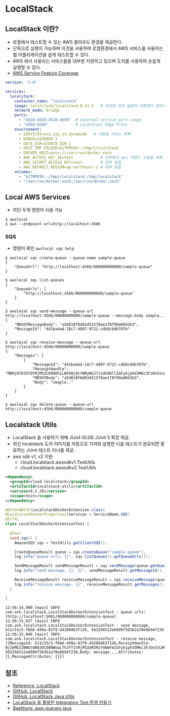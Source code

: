 # LocalStack

## LocalStack 이란?

- 로컬에서 테스트할 수 있는 AWS 클라우드 환경을 제공한다.  
- 단독으로 실행이 가능하며 이것을 사용하여 로컬환경에서 AWS 서비스를 사용하는 웹 어플리케이션을 쉽게 테스트할 수 있다.  
- AWS 에서 사용되는 서비스들을 대부분 지원하고 있으며 도커를 사용하여 손쉽게 실행할 수 있다.
- [AWS Service Feature Coverage](https://docs.localstack.cloud/aws/feature-coverage/)

```yaml
version: "3.8"

services:
  localstack:
    container_name: "localstack"
    image: localstack/localstack:0.14.3   # 버전에 따라 설정이 다른점이 많아서 지정하였음
    network_mode: bridge
    ports:
      - "4510-4559:4510-4559"  # external service port range
      - "4566:4566"            # LocalStack Edge Proxy
    environment:
      - SERVICES=sns,sqs,s3,dynamodb   # 사용할 서비스 목록
      - DEBUG=${DEBUG-}
      - DATA_DIR=${DATA_DIR-}
      - HOST_TMP_FOLDER=${TMPDIR:-/tmp/}localstack
      - DOCKER_HOST=unix:///var/run/docker.sock
      - AWS_ACCESS_KEY_ID=test            # 내부에서 aws 커맨드 사용을 위해 지정 awslocal 을 사용하면 필요없음
      - AWS_SECRET_ACCESS_KEY=test        # 위와 동일
      - AWS_DEFAULT_REGION=ap-northeast-2 # 위와 동일
    volumes:
      - "${TMPDIR:-/tmp}/localstack:/tmp/localstack"
      - "/var/run/docker.sock:/var/run/docker.sock"
```

## Local AWS Services

- 하단 두개 명령어 사용 가능

```shell
$ awslocal
$ aws --endpoint-url=http://localhost:4566 
```

### SQS

- 명령어 확인 `awslocal sqs help`

```shell
$ awslocal sqs create-queue --queue-name sample-queue
{
    "QueueUrl": "http://localhost:4566/000000000000/sample-queue"
}

$ awslocal sqs list-queues
{
    "QueueUrls": [
        "http://localhost:4566/000000000000/sample-queue"
    ]
}

$ awslocal sqs send-message --queue-url http://localhost:4566/00000000000/sample-queue --message-body smaple..
{
    "MD5OfMessageBody": "a5d810f0d03d51578ae1f8f99a0043b3",
    "MessageId": "441ba4ad-18c7-4807-9722-cdb8c0db707b"
}

$ awslocal sqs receive-message --queue-url http://localhost:4566/00000000000/sample-queue
{
    "Messages": [
        {
            "MessageId": "441ba4ad-18c7-4807-9722-cdb8c0db707b",
            "ReceiptHandle": "MDRjOTE5OTQtMjM5ZC00ODhiLWFkNjQtYWMyNGJlYzdhODllIGFybjphd3M6c3FzOnVzLWVhc3QtMTowMDAwMDAwMDAwMDA6c2FtcGxlLXF1ZXVlIDQ0MWJhNGFkLTE4YzctNDgwNy05NzIyLWNkYjhjMGRiNzA3YiAxNjU0OTQ4NTkxLjc0NTY0MDg=",
            "MD5OfBody": "a5d810f0d03d51578ae1f8f99a0043b3",
            "Body": "smaple.."
        }
    ]
}

$ awslocal sqs delete-queue --queue-url http://localhost:4566/000000000000/sample-queue
```

## Localstack Utils

- LocalStack 을 사용하기 위해 JUnit 러너와 JUnit 5 확장 제공.
- 최신 localstack 도커 이미지를 자동으로 가져와 실행한 다음 테스트가 완료되면 종료하는 JUnit 테스트 러너를 제공.
- aws sdk v1, v2 지원
  - cloud.localstack.awssdkv1.TestUtils
  - cloud.localstack.awssdkv2.TestUtils

```xml
<dependency>
  <groupId>cloud.localstack</groupId>
  <artifactId>localstack-utils</artifactId>
  <version>0.2.20</version>
  <scope>test</scope>
</dependency>
```

```java
@ExtendWith(LocalstackDockerExtension.class)
@LocalstackDockerProperties(services = ServiceName.SQS)
@Slf4j
class LocalStackDockerExtensionTest {
  
  @Test
  void sqs() {
    AmazonSQS sqs = TestUtils.getClientSQS();

    CreateQueueResult queue = sqs.createQueue("sample-queue");
    log.info("queue urls: {}", sqs.listQueues().getQueueUrls());

    SendMessageResult sendMessageResult = sqs.sendMessage(queue.getQueueUrl(), "message...");
    log.info("send message, {}, {}", sendMessageResult.getMessageId(), sendMessageResult.getMD5OfMessageBody());

    ReceiveMessageResult receiveMessageResult = sqs.receiveMessage(queue.getQueueUrl());
    log.info("receive message, {}", receiveMessageResult.getMessages());
  }

}
```

```text
12:56:14.990 [main] INFO com.ask.localstack.LocalStackDockerExtensionTest - queue urls: [http://localhost:5001/000000000000/sample-queue]
12:56:15.027 [main] INFO com.ask.localstack.LocalStackDockerExtensionTest - send message, b11c53c5-f6b6-499a-83f9-d4209db3f126, 563266512e6889f583b2a70e8694f236
12:56:15.040 [main] INFO com.ask.localstack.LocalStackDockerExtensionTest - receive message, [{MessageId: b11c53c5-f6b6-499a-83f9-d4209db3f126,ReceiptHandle: NjZmMGI2NWUtOWQ3OC00NWUwLTk3YTItMjM5ZmM2MzY4NmFmIGFybjphd3M6c3FzOnVzLWVhc3QtMTowMDAwMDAwMDAwMDA6c2FtcGxlLXF1ZXVlIGIxMWM1M2M1LWY2YjYtNDk5YS04M2Y5LWQ0MjA5ZGIzZjEyNiAxNjU1MDA2MTc1LjAzNjkyNjM=,MD5OfBody: 563266512e6889f583b2a70e8694f236,Body: message...,Attributes: {},MessageAttributes: {}}]
```

## 참조

- [Reference, LocalStack ](https://docs.localstack.cloud/get-started/)
- [GitHub, LocalStack](https://github.com/localstack/localstack)
- [GitHub, LocalStack Java Utils](https://github.com/localstack/localstack-java-utils)
- [LocalStack 을 활용한 Integration Test 환경 만들기](https://techblog.woowahan.com/2638/)
- [Baeldung, aws-queues-java](https://www.baeldung.com/aws-queues-java)
